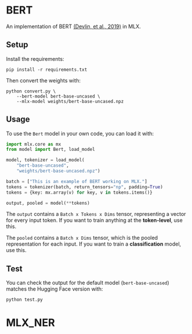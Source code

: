 # BERT

An implementation of BERT [(Devlin, et al., 2019)](https://aclanthology.org/N19-1423/) in MLX.

## Setup 

Install the requirements:

```
pip install -r requirements.txt
```

Then convert the weights with:

```
python convert.py \
    --bert-model bert-base-uncased \
    --mlx-model weights/bert-base-uncased.npz
```

## Usage

To use the `Bert` model in your own code, you can load it with:

```python
import mlx.core as mx
from model import Bert, load_model

model, tokenizer = load_model(
    "bert-base-uncased",
    "weights/bert-base-uncased.npz")

batch = ["This is an example of BERT working on MLX."]
tokens = tokenizer(batch, return_tensors="np", padding=True)
tokens = {key: mx.array(v) for key, v in tokens.items()}

output, pooled = model(**tokens)
```

The `output` contains a `Batch x Tokens x Dims` tensor, representing a vector
for every input token. If you want to train anything at the **token-level**,
use this.

The `pooled` contains a `Batch x Dims` tensor, which is the pooled
representation for each input. If you want to train a **classification**
model, use this.


## Test

You can check the output for the default model (`bert-base-uncased`) matches the
Hugging Face version with:

```
python test.py
```
# MLX_NER

